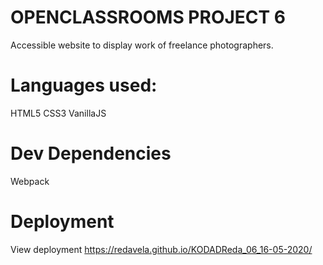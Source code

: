 # OPENCLASSROOMS PROJECT 6

Accessible website to display work of freelance photographers.

# Languages used:

HTML5
CSS3
VanillaJS

# Dev Dependencies

Webpack

# Deployment
View deployment https://redavela.github.io/KODADReda_06_16-05-2020/
